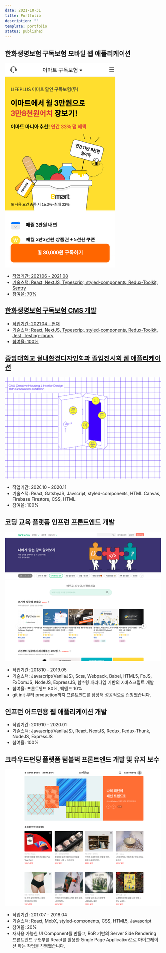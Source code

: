 ```yaml
---
date: 2021-10-31
title: Portfolio
description: ""
template: portfolio
status: published
---
```


## 한화생명보험 구독보험 모바일 웹 애플리케이션

<a class="block__anchor" target="_blank" rel="noopener noreferrer" href="https://www.onsure.co.kr/m/contract/computeSubscriptions_emart.do">

![emart](./portfolio-images/emart.png)

- 작업기간: 2021.06 - 2021.08
- 기술스택: React, NextJS, Typescript, styled-components, Redux-Toolkit, Sentry
- 참여율: 70%

## 한화생명보험 구독보험 CMS 개발

- 작업기간: 2021.04 - 현재
- 기술스택: React, NextJS, Typescript, styled-components, Redux-Toolkit, Jest, Testing-library
- 참여율: 100%

## 중앙대학교 실내환경디자인학과 졸업전시회 웹 애플리케이션

<a class="block__anchor" target="_blank" rel="noopener noreferrer" href="https://nullll.netlify.app/">

![20chic](./portfolio-images/20chic.png)

</a>

- 작업기간: 2020.10 - 2020.11
- 기술스택: React, GatsbyJS, Javscript, styled-components, HTML Canvas, Firebase Firestore, CSS, HTML
- 참여율: 100%

## 코딩 교육 플랫폼 인프런 프론트엔드 개발

<a class="block__anchor" target="_blank" rel="noopener noreferrer" href="https://inflearn.com/">

![inflearn](./portfolio-images/inflearn.png)

</a>

- 작업기간: 2018.10 - 2019.05
- 기술스택: Javascript(VanilaJS), Scss, Webpack, Babel, HTML5, FxJS, FxDomJS, NodeJS, ExpressJS, 함수형 패러다임 기반의 자바스크립트 개발
- 참여율: 프론트엔드 80%, 백엔드 10%
- git init 부터 production까지 프론트엔드를 담당해 성공적으로 런칭했습니다.

## 인프런 어드민용 웹 애플리케이션 개발

- 작업기간: 2019.10 - 2020.01
- 기술스택: Javascript(VanilaJS), React, NextJS, Redux, Redux-Thunk, NodeJS, ExpressJS
- 참여율: 100%

## 크라우드펀딩 플랫폼 텀블벅 프론트엔드 개발 및 유지 보수

<a class="block__anchor" target="_blank" rel="noopener noreferrer" href="https://tumblbug.com/">

![tumblbug](./portfolio-images/tumblbug.png)

</a>

- 작업기간: 2017.07 - 2018.04
- 기술스택: React, MobX, styled-components, CSS, HTML5, Javascript
- 참여율: 20%
- 재사용 가능한 UI Component를 만들고, RoR 기반의 Server Side Rendering 프론트엔드 구현부를 React를 활용한 Single Page Application으로 마이그레이션 하는 작업을 진행했습니다.